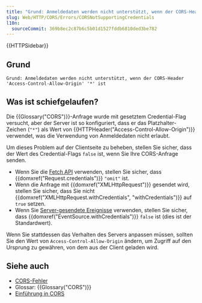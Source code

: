 ```yaml
---
title: "Grund: Anmeldedaten werden nicht unterstützt, wenn der CORS-Header 'Access-Control-Allow-Origin' '*' ist"
slug: Web/HTTP/CORS/Errors/CORSNotSupportingCredentials
l10n:
  sourceCommit: 369b8ec2c87b6c5b01d1527fddb6810ded3be782
---
```


{{HTTPSidebar}}

## Grund

```plain
Grund: Anmeldedaten werden nicht unterstützt, wenn der CORS-Header 'Access-Control-Allow-Origin' '*' ist
```

## Was ist schiefgelaufen?

Die {{Glossary("CORS")}}-Anfrage wurde mit gesetztem Credential-Flag versucht, aber der Server ist so konfiguriert, dass er das Platzhalter-Zeichen (`"*"`) als Wert von {{HTTPHeader("Access-Control-Allow-Origin")}} verwendet, was die Verwendung von Anmeldedaten nicht erlaubt.

Um dieses Problem auf der Clientseite zu beheben, stellen Sie sicher, dass der Wert des Credential-Flags `false` ist, wenn Sie Ihre CORS-Anfrage senden.

- Wenn Sie die [Fetch API](/de/docs/Web/API/Fetch_API) verwenden, stellen Sie sicher, dass {{domxref("Request.credentials")}} `"omit"` ist.
- Wenn die Anfrage mit {{domxref("XMLHttpRequest")}} gesendet wird, stellen Sie sicher, dass Sie nicht {{domxref("XMLHttpRequest.withCredentials", "withCredentials")}} auf `true` setzen.
- Wenn Sie [Server-gesendete Ereignisse](/de/docs/Web/API/Server-sent_events) verwenden, stellen Sie sicher, dass {{domxref("EventSource.withCredentials")}} `false` ist (dies ist der Standardwert).

Wenn Sie stattdessen das Verhalten des Servers anpassen müssen, sollten Sie den Wert von `Access-Control-Allow-Origin` ändern, um Zugriff auf den Ursprung zu gewähren, von dem aus der Client geladen wird.

## Siehe auch

- [CORS-Fehler](/de/docs/Web/HTTP/CORS/Errors)
- Glossar: {{Glossary("CORS")}}
- [Einführung in CORS](/de/docs/Web/HTTP/CORS)

